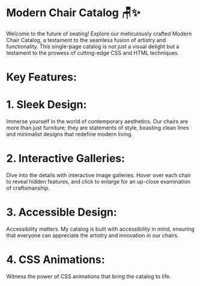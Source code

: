 # Modern Chair Catalog 🪑✨

Welcome to the future of seating! Explore our meticulously crafted Modern Chair Catalog, a testament to the seamless fusion of artistry and functionality. This single-page catalog is not just a visual delight but a testament to the prowess of cutting-edge CSS and HTML techniques.

# Key Features:

# 1. Sleek Design:  
Immerse yourself in the world of contemporary aesthetics. Our chairs are more than just furniture; they are statements of style, boasting clean lines and minimalist designs that redefine modern living.

# 2. Interactive Galleries: 
Dive into the details with interactive image galleries. Hover over each chair to reveal hidden features, and click to enlarge for an up-close examination of craftsmanship.

# 3. Accessible Design: 
Accessibility matters. My catalog is built with accessibility in mind, ensuring that everyone can appreciate the artistry and innovation in our chairs.

# 4. CSS Animations:  
Witness the power of CSS animations that bring the catalog to life.
